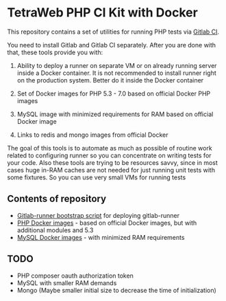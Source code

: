 # TetraWeb PHP CI Kit with Docker

This repository contains a set of utilities for running PHP tests via [Gitlab CI](https://about.gitlab.com/gitlab-ci/).

You need to install Gitlab and Gitlab CI separately. After you are done with that, these tools provide you with:

1. Ability to deploy a runner on separate VM or on already running server inside a Docker container. It is not recommended to install runner right on the production system. Better do it inside the Docker container

2. Set of Docker images for PHP 5.3 - 7.0 based on official Docker PHP images

3. MySQL image with minimized requirements for RAM based on official Docker image

4. Links to redis and mongo images from official Docker

The goal of this tools is to automate as much as possible of routine work related to configuring runner so you can concentrate on writing tests for your code.
Also these tools are trying to be resources savvy, since in most cases huge in-RAM caches are not needed for just running unit tests with some fixtures. So you can use very small VMs for running tests

## Contents of repository
 - [Gitlab-runner bootstrap script](https://github.com/TetraWeb/docker/tree/master/gitlab-runner-vm) for deploying gitlab-runner
 - [PHP Docker images](https://github.com/TetraWeb/docker/tree/master/php) - based on official Docker images, but with additional modules and 5.3 
 - [MySQL Docker images](https://github.com/TetraWeb/docker/tree/master/mysql) - with minimized RAM requirements

## TODO
 - PHP composer oauth authorization token
 - MySQL with smaller RAM demands
 - Mongo (Maybe smaller initial size to decrease the time of initialization)
